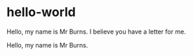 # hello-world


Hello, my name is Mr Burns. I believe you have a letter for me.

Hello, my name is Mr Burns.

